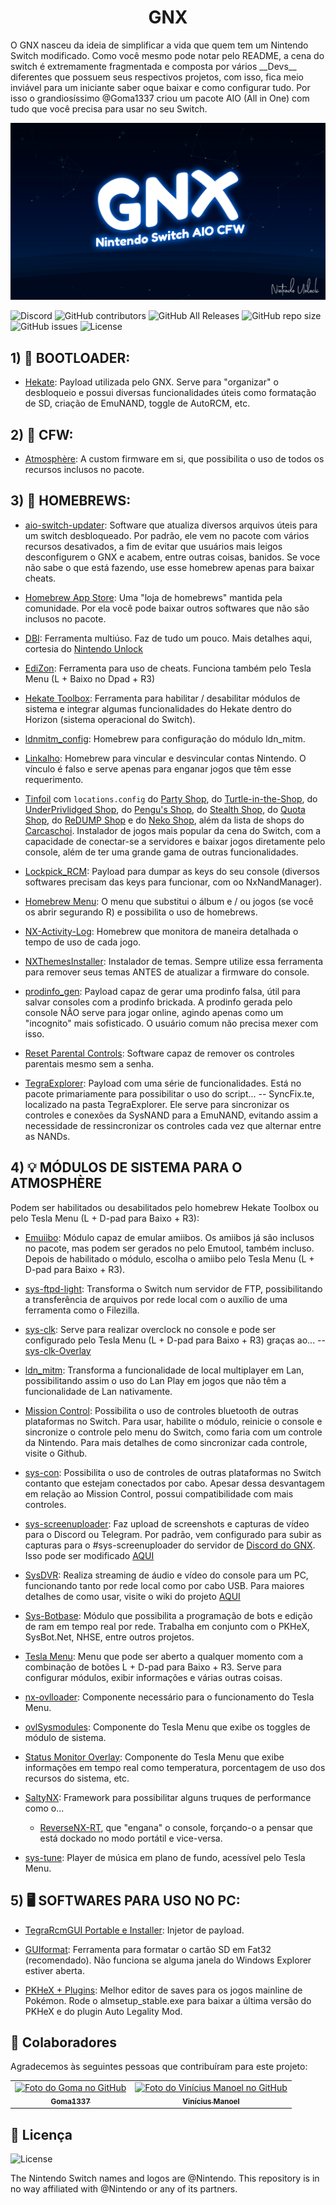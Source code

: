 <h1 align="center">GNX</h1>
<p>O GNX nasceu da ideia de simplificar a vida que quem tem um Nintendo Switch modificado. Como você mesmo pode notar pelo README, a cena do switch é extremamente fragmentada e composta por vários __Devs__ diferentes que possuem seus respectivos projetos, com isso, fica meio inviável para um iniciante saber oque baixar e como configurar tudo. Por isso o grandiosíssimo @Goma1337 criou um pacote AIO (All in One) com tudo que você precisa para usar no seu Switch. </p>

<div align="center">
<img src="./Images/background.png" alight-itens="center">
</div>

![Discord](https://img.shields.io/discord/570641761937129484?color=5662f6&label=GNX%20Server&logo=DISCORD&logoColor=5662f6&style=plastic)
![GitHub contributors](https://img.shields.io/github/contributors/vncsmnl/GNX)
![GitHub All Releases](https://img.shields.io/github/downloads/vncsmnl/GNX/total)
![GitHub repo size](https://img.shields.io/github/repo-size/vncsmnl/GNX)
![GitHub issues](https://img.shields.io/github/issues/vncsmnl/GNX)
![License](https://img.shields.io/badge/License-GPLv3-blue.svg)

## 1) **🚦 BOOTLOADER:**

- [Hekate](https://github.com/CTCaer/hekate/releases): Payload utilizada pelo GNX. Serve para "organizar" o desbloqueio e possui diversas funcionalidades úteis como formatação de SD, criação de EmuNAND, toggle de AutoRCM, etc.

## 2) **🌌 CFW:**

- [Atmosphère](https://github.com/Atmosphere-NX/Atmosphere/releases): A custom firmware em si, que possibilita o uso de todos os recursos inclusos no pacote.

## 3) **🧩 HOMEBREWS:**

- [aio-switch-updater](https://github.com/HamletDuFromage/aio-switch-updater/releases): Software que atualiza diversos arquivos úteis para um switch desbloqueado. Por padrão, ele vem no pacote com vários recursos desativados, a fim de evitar que usuários mais leigos desconfigurem o GNX e acabem, entre outras coisas, banidos. Se voce não sabe o que está fazendo, use esse homebrew apenas para baixar cheats.

- [Homebrew App Store](https://www.switchbru.com/appstore/): Uma "loja de homebrews" mantida pela comunidade. Por ela você pode baixar outros softwares que não são inclusos no pacote.

- [DBI](https://github.com/rashevskyv/dbi/blob/main/README_ENG.md): Ferramenta multiúso. Faz de tudo um pouco. Mais detalhes aqui, cortesia do [Nintendo Unlock](https://www.youtube.com/watch?v=vH6kzvpZUJ4)

- [EdiZon](https://github.com/WerWolv/EdiZon/releases): Ferramenta para uso de cheats. Funciona também pelo Tesla Menu (L + Baixo no Dpad + R3)

- [Hekate Toolbox](https://github.com/WerWolv/Hekate-Toolbox/releases): Ferramenta para habilitar / desabilitar módulos de sistema e integrar algumas funcionalidades do Hekate dentro do Horizon (sistema operacional do Switch).

- [ldnmitm_config](https://github.com/spacemeowx2/ldn_mitm/releases): Homebrew para configuração do módulo ldn_mitm.

- [Linkalho](https://github.com/rdmrocha/linkalho): Homebrew para vincular e desvincular contas Nintendo. O vínculo é falso e serve apenas para enganar jogos que têm esse requerimento.

- [Tinfoil](https://tinfoil.io/Download#download) com `locations.config` do [Party Shop](https://partyshop.xyz), do [Turtle-in-the-Shop](http://titz.cf/), do [UnderPrivlidged Shop](http://rebrand.ly/UPStash), do [Pengu's Shop](http://pengu.us/), do [Stealth Shop](http://stealthshop.cf), do [Quota Shop](http://quotanx.in), do [ReDUMP Shop](https://redump.cf/) e do [Neko Shop](https://nekoshop.cf/), além da lista de shops do [Carcaschoi](https://github.com/carcaschoi/tinfoil-json).
  Instalador de jogos mais popular da cena do Switch, com a capacidade de conectar-se a servidores e baixar jogos diretamente pelo console, além de ter uma grande gama de outras funcionalidades.

- [Lockpick_RCM](https://github.com/shchmue/Lockpick_RCM/releases): Payload para dumpar as keys do seu console (diversos softwares precisam das keys para funcionar, com oo NxNandManager).

- [Homebrew Menu](https://github.com/switchbrew/nx-hbmenu/releases): O menu que substitui o álbum e / ou jogos (se você os abrir segurando R) e possibilita o uso de homebrews.

- [NX-Activity-Log](https://github.com/tallbl0nde/NX-Activity-Log): Homebrew que monitora de maneira detalhada o tempo de uso de cada jogo.

- [NXThemesInstaller](https://github.com/exelix11/SwitchThemeInjector/releases): Instalador de temas. Sempre utilize essa ferramenta para remover seus temas ANTES de atualizar a firmware do console.

- [prodinfo_gen](https://github.com/CaramelDunes/prodinfo_gen/releases/): Payload capaz de gerar uma prodinfo falsa, útil para salvar consoles com a prodinfo brickada. A prodinfo gerada pelo console NÃO serve para jogar online, agindo apenas como um "incognito" mais sofisticado. O usuário comum não precisa mexer com isso.

- [Reset Parental Controls](https://github.com/ITotalJustice/Reset-Parental-Controls-NX/releases): Software capaz de remover os controles parentais mesmo sem a senha.

- [TegraExplorer](https://github.com/suchmememanyskill/TegraExplorer/releases): Payload com uma série de funcionalidades. Está no pacote primariamente para possibilitar o uso do script...
  -- SyncFix.te, localizado na pasta TegraExplorer. Ele serve para sincronizar os controles e conexões da SysNAND para a EmuNAND, evitando assim a necessidade de ressincronizar os controles cada vez que alternar entre as NANDs.

## 4) **💡 MÓDULOS DE SISTEMA PARA O ATMOSPHÈRE**

Podem ser habilitados ou desabilitados pelo homebrew Hekate Toolbox ou pelo Tesla Menu (L + D-pad para Baixo + R3):

- [Emuiibo](https://github.com/XorTroll/emuiibo/releases): Módulo capaz de emular amiibos. Os amiibos já são inclusos no pacote, mas podem ser gerados no pelo Emutool, também incluso. Depois de habilitado o módulo, escolha o amiibo pelo Tesla Menu (L + D-pad para Baixo + R3).

- [sys-ftpd-light](https://github.com/cathery/sys-ftpd-light/releases): Transforma o Switch num servidor de FTP, possibilitando a transferência de arquivos por rede local com o auxílio de uma ferramenta como o Filezilla.

- [sys-clk](https://github.com/retronx-team/sys-clk/releases): Serve para realizar overclock no console e pode ser configurado pelo Tesla Menu (L + D-pad para Baixo + R3) graças ao...
  -- [sys-clk-Overlay](https://github.com/Sun-Research-University/sys-clk-Overlay/releases)

- [ldn_mitm](https://github.com/spacemeowx2/ldn_mitm/releases): Transforma a funcionalidade de local multiplayer em Lan, possibilitando assim o uso do Lan Play em jogos que não têm a funcionalidade de Lan nativamente.

- [Mission Control](https://github.com/ndeadly/MissionControl/releases): Possibilita o uso de controles bluetooth de outras plataformas no Switch. Para usar, habilite o módulo, reinicie o console e sincronize o controle pelo menu do Switch, como faria com um controle da Nintendo. Para mais detalhes de como sincronizar cada controle, visite o Github.

- [sys-con](https://github.com/cathery/sys-con/releases): Possibilita o uso de controles de outras plataformas no Switch contanto que estejam conectados por cabo. Apesar dessa desvantagem em relação ao Mission Control, possui compatibilidade com mais controles.

- [sys-screenuploader](https://github.com/bakatrouble/sys-screenuploader/releases): Faz upload de screenshots e capturas de vídeo para o Discord ou Telegram. Por padrão, vem configurado para subir as capturas para o #sys-screenuploader do servidor de [Discord do GNX](http://tiny.cc/DiscordGNX). Isso pode ser modificado [AQUI](https://screenuploader.bakatrouble.me/)

- [SysDVR](https://github.com/exelix11/SysDVR/releases): Realiza streaming de áudio e vídeo do console para um PC, funcionando tanto por rede local como por cabo USB. Para maiores detalhes de como usar, visite o wiki do projeto [AQUI](https://github.com/exelix11/SysDVR/wiki)

- [Sys-Botbase](https://github.com/olliz0r/sys-botbase/releases): Módulo que possibilita a programação de bots e edição de ram em tempo real por rede. Trabalha em conjunto com o PKHeX, SysBot.Net, NHSE, entre outros projetos.

- [Tesla Menu](https://github.com/WerWolv/Tesla-Menu/releases): Menu que pode ser aberto a qualquer momento com a combinação de botões L + D-pad para Baixo + R3. Serve para configurar módulos, exibir informações e várias outras coisas.

- [nx-ovlloader](https://github.com/WerWolv/nx-ovlloader/releases): Componente necessário para o funcionamento do Tesla Menu.

- [ovlSysmodules](https://github.com/WerWolv/ovl-sysmodules/releases): Componente do Tesla Menu que exibe os toggles de módulo de sistema.

- [Status Monitor Overlay](https://github.com/masagrator/Status-Monitor-Overlay/releases): Componente do Tesla Menu que exibe informações em tempo real como temperatura, porcentagem de uso dos recursos do sistema, etc.

- [SaltyNX](https://github.com/masagrator/SaltyNX/releases): Framework para possibilitar alguns truques de performance como o...

  - [ReverseNX-RT](https://github.com/masagrator/ReverseNX-RT/releases), que "engana" o console, forçando-o a pensar que está dockado no modo portátil e vice-versa.

- [sys-tune](https://github.com/HookedBehemoth/sys-tune/releases): Player de música em plano de fundo, acessível pelo Tesla Menu.

## 5) **🖥️ SOFTWARES PARA USO NO PC:**

- [TegraRcmGUI Portable e Installer](https://github.com/eliboa/TegraRcmGUI/releases): Injetor de payload.

- [GUIformat](http://www.ridgecrop.demon.co.uk/index.htm?guiformat.htm): Ferramenta para formatar o cartão SD em Fat32 (recomendado). Não funciona se alguma janela do Windows Explorer estiver aberta.

- [PKHeX + Plugins](https://github.com/architdate/PKHeX-Plugins/releases/): Melhor editor de saves para os jogos mainline de Pokémon. Rode o almsetup_stable.exe para baixar a última versão do PKHeX e do plugin Auto Legality Mod.

## 🤝 Colaboradores

Agradecemos às seguintes pessoas que contribuíram para este projeto:

<table>
  <tr>
    <td align="center">
        <a href="https://github.com/Goma1337">
            <img src="https://avatars.githubusercontent.com/u/57841969?v=4" width="100px;" alt="Foto do Goma no GitHub"/><br>
            <sub>
            <b>Goma1337</b>
            </sub>
        </a>
    </td>
    <td align="center">
        <a href="https://github.com/vncsmnl">
            <img src="https://avatars.githubusercontent.com/u/59481808?v=4" width="100px;" alt="Foto do Vinícius Manoel no GitHub"/><br>
            <sub>
                <b>Vinícius Manoel</b>
            </sub>
        </a>
    </td>
  </tr>
</table>

## 📝 Licença

![License](https://img.shields.io/badge/License-GPLv3-blue.svg)

The Nintendo Switch names and logos are @Nintendo. This repository is in no way affiliated with @Nintendo or any of its partners.
